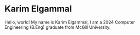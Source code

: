 # Karim Elgammal 
Hello, world! My name is Karim Elgammal, I am a 2024 Computer Engineering (B.Eng) graduate from McGill University. 
